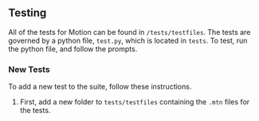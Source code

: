## Testing
All of the tests for Motion can be found in ```/tests/testfiles```. 
The tests are governed by a python file, ```test.py```, which is located in ```tests```.
To test, run the python file, and follow the prompts.

### New Tests
To add a new test to the suite, follow these instructions.

1. First, add a new folder to ```tests/testfiles``` containing the ```.mtn``` files for the tests.
